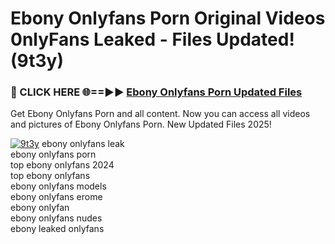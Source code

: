 # Ebony Onlyfans Porn Original Videos 0nlyFans Leaked - Files Updated! (9t3y)

<h3>🔴 CLICK HERE 🌐==►► <a href="https://tinyurl.com/ms9xzufz" rel="nofollow">Ebony Onlyfans Porn Updated Files</a></h3>

Get Ebony Onlyfans Porn and all content. Now you can access all videos and pictures of Ebony Onlyfans Porn. New Updated Files 2025!

[![9t3y](https://i.imgur.com/PQ7UWWw.gif)](https://tinyurl.com/ms9xzufz)
ebony onlyfans leak<br>
ebony onlyfans porn<br>
top ebony onlyfans 2024<br>
top ebony onlyfans<br>
ebony onlyfans models<br>
ebony onlyfans erome<br>
ebony onlyfan<br>
ebony onlyfans nudes<br>
ebony leaked onlyfans